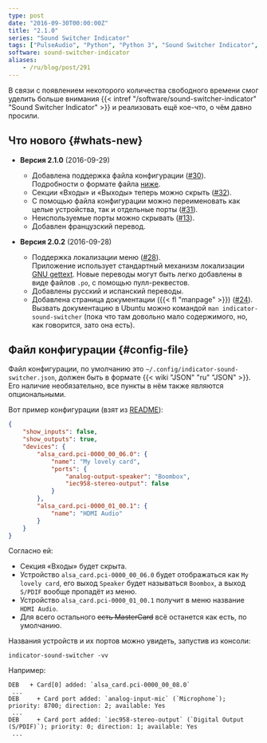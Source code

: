 ```yaml
---
type: post
date: "2016-09-30T00:00:00Z"
title: "2.1.0"
series: "Sound Switcher Indicator"
tags: ["PulseAudio", "Python", "Python 3", "Sound Switcher Indicator", "Ubuntu", "Unity", "Utopic Unicorn", "звук", "индикатор"]
software: sound-switcher-indicator
aliases:
    - /ru/blog/post/291
---
```


В связи с появлением некоторого количества свободного времени смог уделить больше внимания {{< intref "/software/sound-switcher-indicator" "Sound Switcher Indicator" >}} и реализовать ещё кое-что, о чём давно просили.

<!--more-->

## Что нового {#whats-new}

* **Версия 2.1.0** (2016-09-29)

  * Добавлена поддержка файла конфигурации ([#30](https://github.com/yktoo/indicator-sound-switcher/issues/30)).<br />
    Подробности о формате файла [ниже](#config-file).
  * Секции «Входы» и «Выходы» теперь можно скрыть ([#32](https://github.com/yktoo/indicator-sound-switcher/issues/32)).
  * С помощью файла конфигурации можно переименовать как целые устройства, так и отдельные порты ([#31](https://github.com/yktoo/indicator-sound-switcher/issues/31)).
  * Неиспользуемые порты можно скрывать ([#13](https://github.com/yktoo/indicator-sound-switcher/issues/13)).
  * Добавлен французский перевод.

* **Версия 2.0.2** (2016-09-28)

  * Поддержка локализации меню ([#28](https://github.com/yktoo/indicator-sound-switcher/issues/28)).<br />
    Приложение использует стандартный механизм локализации [GNU gettext](https://www.gnu.org/software/gettext/). Новые переводы могут быть легко добавлены в виде файлов `.po`, с помощью пулл-реквестов.
  * Добавлены русский и испанский переводы.
  * Добавлена страница документации ({{< fl "manpage" >}}) ([#24](https://github.com/yktoo/indicator-sound-switcher/issues/24)).<br />
    Вызвать документацию в Ubuntu можно командой `man indicator-sound-switcher` (пока что там довольно мало содержимого, но, как говорится, зато она есть).

## Файл конфигурации {#config-file}

Файл конфигурации, по умолчанию это `~/.config/indicator-sound-switcher.json`, должен быть в формате {{< wiki "JSON" "ru" "JSON" >}}. Его наличие необязательно, все пункты в нём также являются опциональными.

Вот пример конфигурации (взят из [README](https://github.com/yktoo/indicator-sound-switcher/blob/master/README.md)):


```json
{
    "show_inputs": false,
    "show_outputs": true,
    "devices": {
        "alsa_card.pci-0000_00_06.0": {
            "name": "My lovely card",
            "ports": {
                "analog-output-speaker": "Boombox",
                "iec958-stereo-output": false
            }
        },
        "alsa_card.pci-0000_01_00.1": {
            "name": "HDMI Audio"
        }
    }
}
```

Согласно ей:

* Секция «Входы» будет скрыта.
* Устройство `alsa_card.pci-0000_00_06.0` будет отображаться как `My lovely card`, его выход `Speaker` будет называться `Boombox`, а выход `S/PDIF` вообще пропадёт из меню.
* Устройство `alsa_card.pci-0000_01_00.1` получит в меню название `HDMI Audio`.
* Для всего остального ~~есть MasterCard~~ всё останется как есть, по умолчанию.

Названия устройств и их портов можно увидеть, запустив из консоли:

    indicator-sound-switcher -vv

Например:

```
DEB   + Card[0] added: `alsa_card.pci-0000_00_08.0`
 ...
DEB     + Card port added: `analog-input-mic` (`Microphone`); priority: 8700; direction: 2; available: Yes
 ...
DEB     + Card port added: `iec958-stereo-output` (`Digital Output (S/PDIF)`); priority: 0; direction: 1; available: Yes
 ...
```
